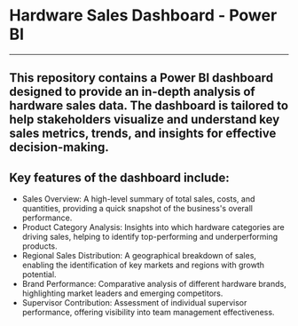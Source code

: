 # Hardware Sales Dashboard - Power BI
------
This repository contains a Power BI dashboard designed to provide an in-depth analysis of hardware sales data. The dashboard is tailored to help stakeholders visualize and understand key sales metrics, 
trends, and insights for effective decision-making.
---
Key features of the dashboard include:
---
* Sales Overview: A high-level summary of total sales, costs, and quantities, providing a quick snapshot of the business's overall performance.
* Product Category Analysis: Insights into which hardware categories are driving sales, helping to identify top-performing and underperforming products.
* Regional Sales Distribution: A geographical breakdown of sales, enabling the identification of key markets and regions with growth potential.
* Brand Performance: Comparative analysis of different hardware brands, highlighting market leaders and emerging competitors.
* Supervisor Contribution: Assessment of individual supervisor performance, offering visibility into team management effectiveness.

